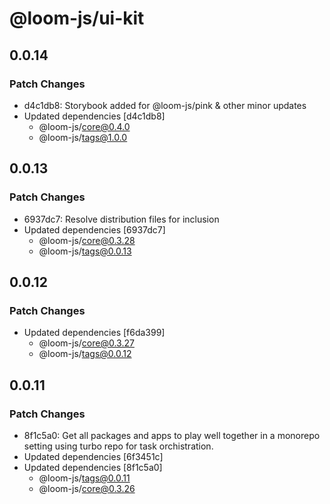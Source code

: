 # @loom-js/ui-kit

## 0.0.14

### Patch Changes

- d4c1db8: Storybook added for @loom-js/pink & other minor updates
- Updated dependencies [d4c1db8]
  - @loom-js/core@0.4.0
  - @loom-js/tags@1.0.0

## 0.0.13

### Patch Changes

- 6937dc7: Resolve distribution files for inclusion
- Updated dependencies [6937dc7]
  - @loom-js/core@0.3.28
  - @loom-js/tags@0.0.13

## 0.0.12

### Patch Changes

- Updated dependencies [f6da399]
  - @loom-js/core@0.3.27
  - @loom-js/tags@0.0.12

## 0.0.11

### Patch Changes

- 8f1c5a0: Get all packages and apps to play well together in a monorepo setting using turbo repo for task orchistration.
- Updated dependencies [6f3451c]
- Updated dependencies [8f1c5a0]
  - @loom-js/tags@0.0.11
  - @loom-js/core@0.3.26
